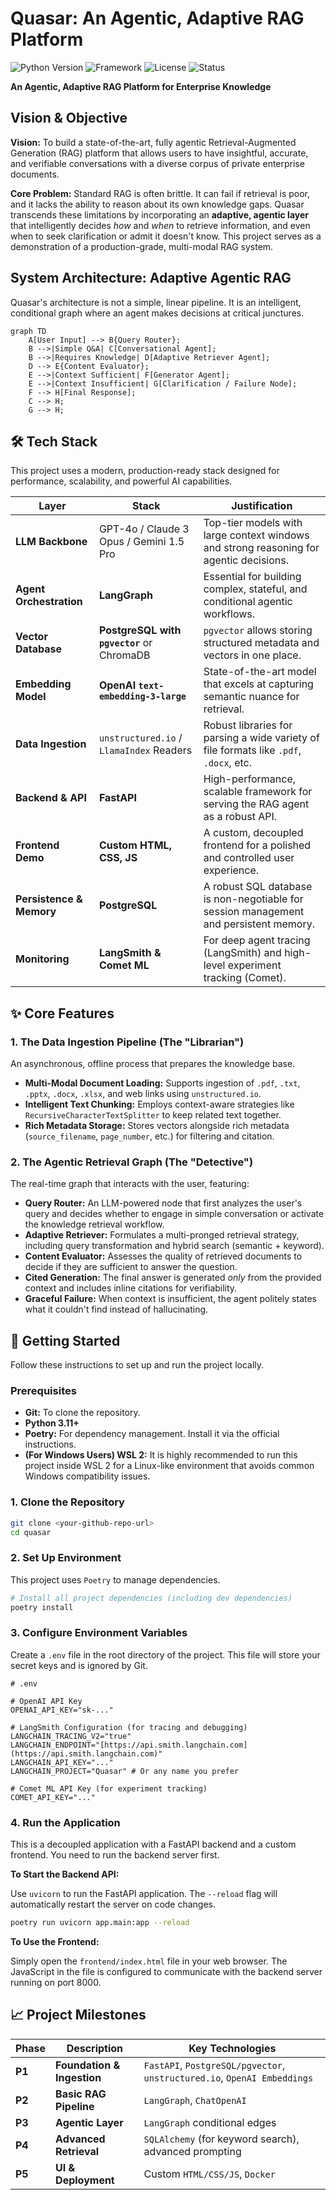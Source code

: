 # Quasar: An Agentic, Adaptive RAG Platform

![Python Version](https://img.shields.io/badge/python-3.11+-blue.svg)
![Framework](https://img.shields.io/badge/Framework-FastAPI-green.svg)
![License](https://img.shields.io/badge/License-MIT-yellow.svg)
![Status](https://img.shields.io/badge/Status-In%20Development-orange.svg)

**An Agentic, Adaptive RAG Platform for Enterprise Knowledge**

##  Vision & Objective

**Vision:** To build a state-of-the-art, fully agentic Retrieval-Augmented Generation (RAG) platform that allows users to have insightful, accurate, and verifiable conversations with a diverse corpus of private enterprise documents.

**Core Problem:** Standard RAG is often brittle. It can fail if retrieval is poor, and it lacks the ability to reason about its own knowledge gaps. Quasar transcends these limitations by incorporating an **adaptive, agentic layer** that intelligently decides _how_ and _when_ to retrieve information, and even when to seek clarification or admit it doesn't know. This project serves as a demonstration of a production-grade, multi-modal RAG system.

##  System Architecture: Adaptive Agentic RAG

Quasar's architecture is not a simple, linear pipeline. It is an intelligent, conditional graph where an agent makes decisions at critical junctures.

```mermaid
graph TD
    A[User Input] --> B{Query Router};
    B -->|Simple Q&A| C[Conversational Agent];
    B -->|Requires Knowledge| D[Adaptive Retriever Agent];
    D --> E{Content Evaluator};
    E -->|Context Sufficient| F[Generator Agent];
    E -->|Context Insufficient| G[Clarification / Failure Node];
    F --> H[Final Response];
    C --> H;
    G --> H;
```

## 🛠️ Tech Stack

This project uses a modern, production-ready stack designed for performance, scalability, and powerful AI capabilities.

| Layer                   | Stack                                     | Justification                                                                              |
| ----------------------- | ----------------------------------------- | ------------------------------------------------------------------------------------------ |
|  **LLM Backbone** | GPT-4o / Claude 3 Opus / Gemini 1.5 Pro   | Top-tier models with large context windows and strong reasoning for agentic decisions.      |
|  **Agent Orchestration** | **LangGraph** | Essential for building complex, stateful, and conditional agentic workflows.                |
|  **Vector Database** | **PostgreSQL with `pgvector`** or ChromaDB | `pgvector` allows storing structured metadata and vectors in one place.                    |
|  **Embedding Model** | **OpenAI `text-embedding-3-large`** | State-of-the-art model that excels at capturing semantic nuance for retrieval. |
|  **Data Ingestion** | `unstructured.io` / `LlamaIndex` Readers  | Robust libraries for parsing a wide variety of file formats like `.pdf`, `.docx`, etc.  |
|  **Backend & API** | **FastAPI** | High-performance, scalable framework for serving the RAG agent as a robust API.     |
|  **Frontend Demo** | **Custom HTML, CSS, JS** | A custom, decoupled frontend for a polished and controlled user experience.                |
|  **Persistence & Memory** | **PostgreSQL** | A robust SQL database is non-negotiable for session management and persistent memory. |
|  **Monitoring** | **LangSmith & Comet ML** | For deep agent tracing (LangSmith) and high-level experiment tracking (Comet).             |

## ✨ Core Features

### 1. The Data Ingestion Pipeline (The "Librarian")
An asynchronous, offline process that prepares the knowledge base.
-   **Multi-Modal Document Loading:** Supports ingestion of `.pdf`, `.txt`, `.pptx`, `.docx`, `.xlsx`, and web links using `unstructured.io`.
-   **Intelligent Text Chunking:** Employs context-aware strategies like `RecursiveCharacterTextSplitter` to keep related text together.
-   **Rich Metadata Storage:** Stores vectors alongside rich metadata (`source_filename`, `page_number`, etc.) for filtering and citation.

### 2. The Agentic Retrieval Graph (The "Detective")
The real-time graph that interacts with the user, featuring:
-   **Query Router:** An LLM-powered node that first analyzes the user's query and decides whether to engage in simple conversation or activate the knowledge retrieval workflow.
-   **Adaptive Retriever:** Formulates a multi-pronged retrieval strategy, including query transformation and hybrid search (semantic + keyword).
-   **Content Evaluator:** Assesses the quality of retrieved documents to decide if they are sufficient to answer the question.
-   **Cited Generation:** The final answer is generated *only* from the provided context and includes inline citations for verifiability.
-   **Graceful Failure:** When context is insufficient, the agent politely states what it couldn't find instead of hallucinating.

## 🚀 Getting Started

Follow these instructions to set up and run the project locally.

### Prerequisites

-   **Git:** To clone the repository.
-   **Python 3.11+**
-   **Poetry:** For dependency management. Install it via the official instructions.
-   **(For Windows Users) WSL 2:** It is highly recommended to run this project inside WSL 2 for a Linux-like environment that avoids common Windows compatibility issues.

### 1. Clone the Repository

```bash
git clone <your-github-repo-url>
cd quasar
```

### 2. Set Up Environment

This project uses `Poetry` to manage dependencies.

```bash
# Install all project dependencies (including dev dependencies)
poetry install
```

### 3. Configure Environment Variables

Create a `.env` file in the root directory of the project. This file will store your secret keys and is ignored by Git.

```
# .env

# OpenAI API Key
OPENAI_API_KEY="sk-..."

# LangSmith Configuration (for tracing and debugging)
LANGCHAIN_TRACING_V2="true"
LANGCHAIN_ENDPOINT="[https://api.smith.langchain.com](https://api.smith.langchain.com)"
LANGCHAIN_API_KEY="..."
LANGCHAIN_PROJECT="Quasar" # Or any name you prefer

# Comet ML API Key (for experiment tracking)
COMET_API_KEY="..."
```

### 4. Run the Application

This is a decoupled application with a FastAPI backend and a custom frontend. You need to run the backend server first.

**To Start the Backend API:**

Use `uvicorn` to run the FastAPI application. The `--reload` flag will automatically restart the server on code changes.

```bash
poetry run uvicorn app.main:app --reload
```


**To Use the Frontend:**

Simply open the `frontend/index.html` file in your web browser. The JavaScript in the file is configured to communicate with the backend server running on port 8000.

## 📈 Project Milestones

| Phase | Description                                                                    | Key Technologies                                                    |
| ----- | ------------------------------------------------------------------------------ | ------------------------------------------------------------------- |
| **P1** | **Foundation & Ingestion**                                               | `FastAPI`, `PostgreSQL/pgvector`, `unstructured.io`, `OpenAI Embeddings` |
| **P2** | **Basic RAG Pipeline**                                                   | `LangGraph`, `ChatOpenAI`                                               |
| **P3** | **Agentic Layer**                                                        | `LangGraph` conditional edges                                         |
| **P4** | **Advanced Retrieval**                                                   | `SQLAlchemy` (for keyword search), advanced prompting               |
| **P5** | **UI & Deployment**                                                      | Custom `HTML/CSS/JS`, `Docker`                                          |

```